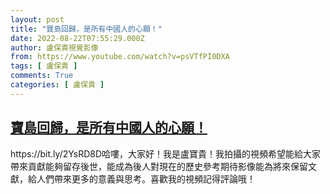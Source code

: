 ```yaml
---
layout: post
title: "寶島回歸，是所有中國人的心願！"
date: 2022-08-22T07:55:29.000Z
author: 盧保貴視覺影像
from: https://www.youtube.com/watch?v=psVTfPI0DXA
tags: [ 盧保貴 ]
comments: True
categories: [ 盧保貴 ]
---
```

<!--1661154929000-->
[寶島回歸，是所有中國人的心願！](https://www.youtube.com/watch?v=psVTfPI0DXA)
------

<div>
https://bit.ly/2YsRD8D哈嘍，大家好！我是盧寶貴！我拍攝的視頻希望能給大家帶來貢獻能夠留存後世，能成為後人對現在的歷史參考期待影像能為將來保留文獻，給人們帶來更多的意義與思考。喜歡我的視頻記得評論哦！
</div>
